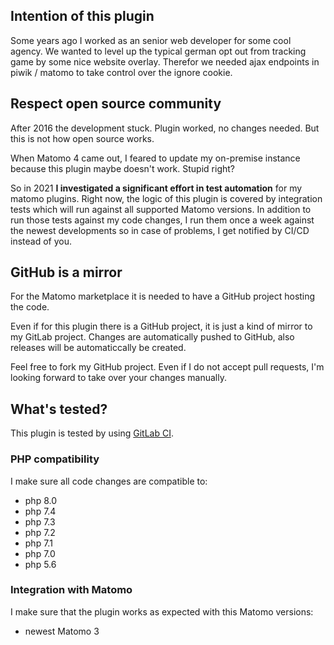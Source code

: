 ## Intention of this plugin

Some years ago I worked as an senior web developer for some cool agency. We wanted to level up the typical german opt
out from tracking game by some nice website overlay. Therefor we needed ajax endpoints in piwik / matomo to take control
over the ignore cookie.

## Respect open source community

After 2016 the development stuck. Plugin worked, no changes needed. But this is not how open source works.

When Matomo 4 came out, I feared to update my on-premise instance because this plugin maybe doesn't work. Stupid right?

So in 2021 **I investigated a significant effort in test automation** for my matomo plugins. Right now, the logic of
this plugin is covered by integration tests which will run against all supported Matomo versions. In addition to run
those tests against my code changes, I run them once a week against the newest developments so in case of problems, I
get notified by CI/CD instead of you.

## GitHub is a mirror

For the Matomo marketplace it is needed to have a GitHub project hosting the code.

Even if for this plugin there is a GitHub project, it is just a kind of mirror to my GitLab project. Changes are
automatically pushed to GitHub, also releases will be automaticcally be created.

Feel free to fork my GitHub project. Even if I do not accept pull requests, I'm looking forward to take over your
changes manually.

## What's tested?

This plugin is tested by using [GitLab CI](https://docs.gitlab.com/ce/ci/).

### PHP compatibility

I make sure all code changes are compatible to:

- php 8.0
- php 7.4
- php 7.3
- php 7.2
- php 7.1
- php 7.0
- php 5.6

### Integration with Matomo

I make sure that the plugin works as expected with this Matomo versions:

- newest Matomo 3
